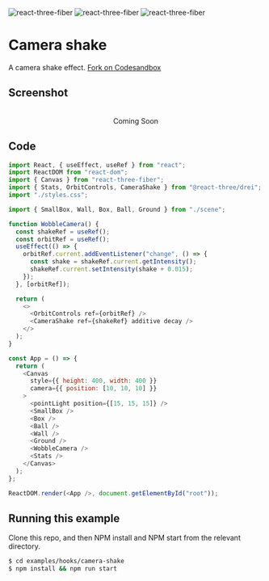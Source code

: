 ![react-three-fiber](https://img.shields.io/badge/dynamic/json?url=https://raw.githubusercontent.com/onion2k/r3f-by-example/develop/examples/hooks/camera-shake/package.json&label=react-three-fiber&query=$.dependencies['react-three-fiber']&color=green) ![react-three-fiber](https://img.shields.io/badge/dynamic/json?url=https://raw.githubusercontent.com/onion2k/r3f-by-example/develop/examples/hooks/camera-shake/package.json&label=three&query=$.dependencies['three']&color=green) ![react-three-fiber](https://img.shields.io/badge/dynamic/json?url=https://raw.githubusercontent.com/onion2k/r3f-by-example/develop/examples/hooks/camera-shake/package.json&label=@react-three/drei&query=$.dependencies['@react-three/drei']&color=green)

# Camera shake

A camera shake effect. [Fork on Codesandbox](https://githubbox.com/onion2k/r3f-by-example/tree/develop/examples/hooks/camera-shake)

## Screenshot
<div align="center">
  <br>
    Coming Soon
  <br>
</div>

## Code
```js
import React, { useEffect, useRef } from "react";
import ReactDOM from "react-dom";
import { Canvas } from "react-three-fiber";
import { Stats, OrbitControls, CameraShake } from "@react-three/drei";
import "./styles.css";

import { SmallBox, Wall, Box, Ball, Ground } from "./scene";

function WobbleCamera() {
  const shakeRef = useRef();
  const orbitRef = useRef();
  useEffect(() => {
    orbitRef.current.addEventListener("change", () => {
      const shake = shakeRef.current.getIntensity();
      shakeRef.current.setIntensity(shake + 0.015);
    });
  }, [orbitRef]);

  return (
    <>
      <OrbitControls ref={orbitRef} />
      <CameraShake ref={shakeRef} additive decay />
    </>
  );
}

const App = () => {
  return (
    <Canvas
      style={{ height: 400, width: 400 }}
      camera={{ position: [10, 10, 10] }}
    >
      <pointLight position={[15, 15, 15]} />
      <SmallBox />
      <Box />
      <Ball />
      <Wall />
      <Ground />
      <WobbleCamera />
      <Stats />
    </Canvas>
  );
};

ReactDOM.render(<App />, document.getElementById("root"));

```

## Running this example

Clone this repo, and then NPM install and NPM start from the relevant directory.

```bash
$ cd examples/hooks/camera-shake
$ npm install && npm run start
```